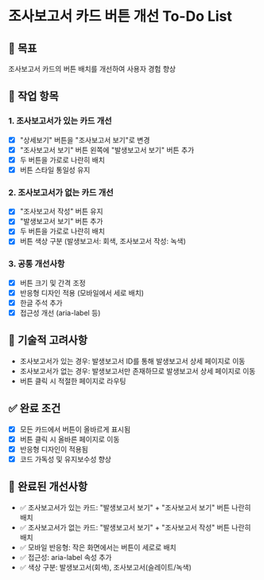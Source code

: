 # 조사보고서 카드 버튼 개선 To-Do List

## 🎯 목표
조사보고서 카드의 버튼 배치를 개선하여 사용자 경험 향상

## 📝 작업 항목

### 1. 조사보고서가 있는 카드 개선
- [x] "상세보기" 버튼을 "조사보고서 보기"로 변경
- [x] "조사보고서 보기" 버튼 왼쪽에 "발생보고서 보기" 버튼 추가
- [x] 두 버튼을 가로로 나란히 배치
- [x] 버튼 스타일 통일성 유지

### 2. 조사보고서가 없는 카드 개선
- [x] "조사보고서 작성" 버튼 유지
- [x] "발생보고서 보기" 버튼 추가
- [x] 두 버튼을 가로로 나란히 배치
- [x] 버튼 색상 구분 (발생보고서: 회색, 조사보고서 작성: 녹색)

### 3. 공통 개선사항
- [x] 버튼 크기 및 간격 조정
- [x] 반응형 디자인 적용 (모바일에서 세로 배치)
- [x] 한글 주석 추가
- [x] 접근성 개선 (aria-label 등)

## 🔧 기술적 고려사항
- 조사보고서가 있는 경우: 발생보고서 ID를 통해 발생보고서 상세 페이지로 이동
- 조사보고서가 없는 경우: 발생보고서만 존재하므로 발생보고서 상세 페이지로 이동
- 버튼 클릭 시 적절한 페이지로 라우팅

## ✅ 완료 조건
- [x] 모든 카드에서 버튼이 올바르게 표시됨
- [x] 버튼 클릭 시 올바른 페이지로 이동
- [x] 반응형 디자인이 적용됨
- [x] 코드 가독성 및 유지보수성 향상

## 🎉 완료된 개선사항
- ✅ 조사보고서가 있는 카드: "발생보고서 보기" + "조사보고서 보기" 버튼 나란히 배치
- ✅ 조사보고서가 없는 카드: "발생보고서 보기" + "조사보고서 작성" 버튼 나란히 배치
- ✅ 모바일 반응형: 작은 화면에서는 버튼이 세로로 배치
- ✅ 접근성: aria-label 속성 추가
- ✅ 색상 구분: 발생보고서(회색), 조사보고서(슬레이트/녹색)


